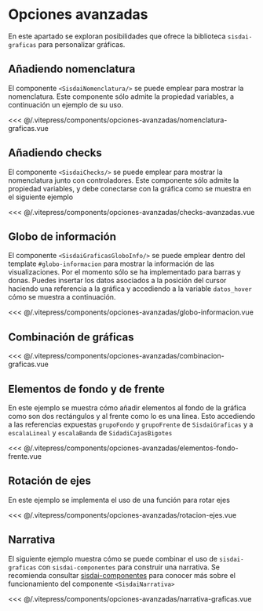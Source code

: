 <script setup>
    import Nomenclatura from "../../.vitepress/components/opciones-avanzadas/nomenclatura-graficas.vue";
    import Checks from "../../.vitepress/components/opciones-avanzadas/checks-avanzadas.vue";
  import GloboInfo from "../../.vitepress/components/opciones-avanzadas/globo-informacion.vue"
  import Combinacion from "../../.vitepress/components/opciones-avanzadas/combinacion-graficas.vue"
  import Elementos from "../../.vitepress/components/opciones-avanzadas/elementos-fondo-frente.vue"
  import RotacionEjes from "../../.vitepress/components/opciones-avanzadas/rotacion-ejes.vue"
    import Narrativa from "../../.vitepress/components/opciones-avanzadas/narrativa-graficas.vue"
</script>

# Opciones avanzadas

En este apartado se exploran posibilidades que ofrece la biblioteca `sisdai-graficas` para personalizar gráficas.

## Añadiendo nomenclatura

El componente `<SisdaiNomenclatura/>` se puede emplear para mostrar la nomenclatura. Este componente sólo admite la propiedad variables, a continuación un ejemplo de su uso.

<Nomenclatura/>
<<< @/.vitepress/components/opciones-avanzadas/nomenclatura-graficas.vue

## Añadiendo checks

El componente `<SisdaiChecks/>` se puede emplear para mostrar la nomenclatura junto con controladores. Este componente sólo admite la propiedad variables, y debe conectarse con la gráfica como se muestra en el siguiente ejemplo

<Checks/>
<<< @/.vitepress/components/opciones-avanzadas/checks-avanzadas.vue

## Globo de información

El componente `<SisdaiGraficasGloboInfo/>` se puede emplear dentro del template `#globo-informacion` para mostrar la información de las visualizaciones. Por el momento sólo se ha implementado para barras y donas. Puedes insertar los datos asociados a la posición del cursor haciendo una referencia a la gráfica y accediendo a la variable `datos_hover` cómo se muestra a continuación.

<GloboInfo/>
<<< @/.vitepress/components/opciones-avanzadas/globo-informacion.vue

## Combinación de gráficas

<Combinacion/>
<<< @/.vitepress/components/opciones-avanzadas/combinacion-graficas.vue

## Elementos de fondo y de frente

En este ejemplo se muestra cómo añadir elementos al fondo de la gráfica como son dos rectángulos y al frente como lo es una línea. Esto accediendo a las referencias expuestas `grupoFondo` y `grupoFrente` de `SisdaiGraficas` y a `escalaLineal` y `escalaBanda` de `SidadiCajasBigotes`

<Elementos/>
<<< @/.vitepress/components/opciones-avanzadas/elementos-fondo-frente.vue

## Rotación de ejes

En este ejemplo se implementa el uso de una función para rotar ejes

<RotacionEjes/>
<<< @/.vitepress/components/opciones-avanzadas/rotacion-ejes.vue

## Narrativa

El siguiente ejemplo muestra cómo se puede combinar el uso de `sisdai-graficas` con `sisdai-componentes` para construir una narrativa. Se recomienda consultar [sisdai-componentes](https://codigo.conahcyt.mx/sisdai/sisdai-componentes) para conocer más sobre el funcionamiento del componente `<SisdaiNarrativa>`

<Narrativa/>
<<< @/.vitepress/components/opciones-avanzadas/narrativa-graficas.vue
